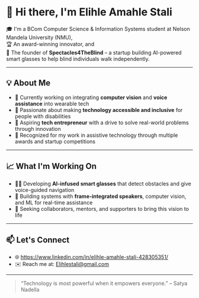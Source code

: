 # 👋 Hi there, I'm Elihle Amahle  Stali

🎓 I'm a BCom Computer Science & Information Systems student at Nelson Mandela University (NMU),  
🏆 An award-winning innovator, and  
🚀 The founder of **Spectacles4TheBlind** – a startup building AI-powered smart glasses to help blind individuals walk independently.

---

## 💡 About Me

- 🔬 Currently working on integrating **computer vision** and **voice assistance** into wearable tech  
- 🧠 Passionate about making **technology accessible and inclusive** for people with disabilities  
- 💼 Aspiring **tech entrepreneur** with a drive to solve real-world problems through innovation  
- 🏅 Recognized for my work in assistive technology through multiple awards and startup competitions  

---

## 📈 What I'm Working On

- 🧑‍💻 Developing **AI-infused smart glasses** that detect obstacles and give voice-guided navigation  
- 🎤 Building systems with **frame-integrated speakers**, computer vision, and ML for real-time assistance  
- 🤝 Seeking collaborators, mentors, and supporters to bring this vision to life  

---

## 📫 Let's Connect

- 🌐 https://www.linkedin.com/in/elihle-amahle-stali-428305351/
- ✉️ Reach me at: Elihlestali@gmail.com

---

> “Technology is most powerful when it empowers everyone.” – Satya Nadella

